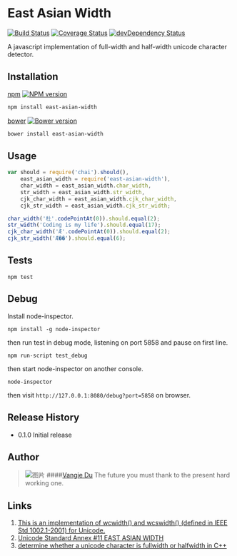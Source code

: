 East Asian Width
================

[![Build Status](https://travis-ci.org/vangie/east-asian-width.svg?branch=master)](https://travis-ci.org/vangie/east-asian-width)
[![Coverage Status](https://img.shields.io/coveralls/vangie/east-asian-width.svg)](https://coveralls.io/r/vangie/east-asian-width)
[![devDependency Status](https://david-dm.org/vangie/east-asian-width.svg)](https://david-dm.org/vangie/east-asian-width)

A javascript implementation of full-width and half-width unicode character detector.

## Installation

[npm](https://www.npmjs.org/) [![NPM version](https://badge.fury.io/js/east-asian-width.svg)](https://www.npmjs.org/package/east-asian-width)

```sh
npm install east-asian-width
```

[bower](http://bower.io/) [![Bower version](https://badge.fury.io/bo/east-asian-width.svg)](https://github.com/vangie/east-asian-width/releases)

```sh
bower install east-asian-width
```
## Usage

```javascript
var should = require('chai').should(),
    east_asian_width = require('east-asian-width'),
    char_width = east_asian_width.char_width,
    str_width = east_asian_width.str_width,
    cjk_char_width = east_asian_width.cjk_char_width,
    cjk_str_width = east_asian_width.cjk_str_width;

char_width('杜'.codePointAt(0)).should.equal(2);
str_width('Coding is my life').should.equal(17);
cjk_char_width('Æ'.codePointAt(0)).should.equal(2);
cjk_str_width('Æ��').should.equal(6);
```

## Tests

    npm test


## Debug

Install node-inspector.

    npm install -g node-inspector

then run test in debug mode, listening on port 5858 and pause on first line.

    npm run-script test_debug

then start node-inspector on another console.

    node-inspector

then visit `http://127.0.0.1:8080/debug?port=5858` on browser.

## Release History

* 0.1.0 Initial release

## Author
> ![图片](https://dn-coding-net-production-static.qbox.me/7d422c9e-c2f9-4401-a846-8b4393cbd7b4.jpg?imageMogr2/auto-orient/format/jpeg/crop/!662x662a1a0/thumbnail/80)
> ####[Vangie Du](http://codelife.me)
> The future you must thank to the present hard working one.


## Links

1. [This is an implementation of wcwidth() and wcswidth() (defined in IEEE Std 1002.1-2001) for Unicode.](http://www.cl.cam.ac.uk/~mgk25/ucs/wcwidth.c)
2. [Unicode Standard Annex #11 EAST ASIAN WIDTH](http://www.unicode.org/reports/tr11/)
3. [determine whether a unicode character is fullwidth or halfwidth in C++](http://stackoverflow.com/questions/15114303/determine-whether-a-unicode-character-is-fullwidth-or-halfwidth-in-c)

